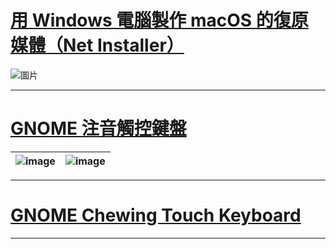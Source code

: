 # [用 Windows 電腦製作 macOS 的復原媒體（Net Installer）](https://github.com/proton-penguin/macOS-Downloader/tree/Window)
![圖片](https://github.com/proton-penguin/macOS-Downloader/assets/142492829/ff269c18-20c6-47f7-8892-e0a7eeeea356)

---
# [GNOME 注音觸控鍵盤](https://proton-penguin.github.io/chewing-zh)
| ![image](https://github.com/proton-penguin/gjs-osk-chewing/assets/142492829/5282bb7a-f85c-48de-87c6-d457bc2f47c0) | ![image](https://github.com/proton-penguin/proton-penguin.github.io/assets/142492829/230e8a2e-bbd4-4a81-9a0a-438b4b7a6a3c) |
|---|---|
---
# [GNOME Chewing Touch Keyboard](https://proton-penguin.github.io/chewing-en)
---
